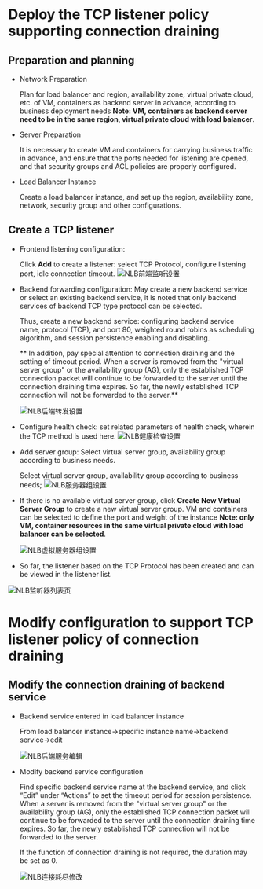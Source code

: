 # Deploy the TCP listener policy supporting connection draining

## Preparation and planning

- Network Preparation

  Plan for load balancer and region, availability zone, virtual private cloud, etc. of VM, containers as backend server in advance, according to business deployment needs **Note: VM, containers as backend server need to be in the same region, virtual private cloud with load balancer**.

- Server Preparation

  It is necessary to create VM and containers for carrying business traffic in advance, and ensure that the ports needed for listening are opened, and that security groups and ACL policies are properly configured.

- Load Balancer Instance

  Create a load balancer instance, and set up the region, availability zone, network, security group and other configurations.

## Create a TCP listener

- Frontend listening configuration:
	
  Click **Add** to create a listener: select TCP Protocol, configure listening port, idle connection timeout.
  ![NLB前端监听设置](../../../../image/Networking/NLB/NLB-022.png)

- Backend forwarding configuration: May create a new backend service or select an existing backend service, it is noted that only backend services of backend TCP type protocol can be selected.
  
  Thus, create a new backend service: configuring backend service name, protocol (TCP), and port 80, weighted round robins as scheduling algorithm, and session persistence enabling and disabling.
  
  ** In addition, pay special attention to connection draining and the setting of timeout period. When a server is removed from the "virtual server group" or the availability group (AG), only the established TCP connection packet will continue to be forwarded to the server until the connection draining time expires. So far, the newly established TCP connection will not be forwarded to the server.**
  
  ![NLB后端转发设置](../../../../image/Networking/NLB/NLB-023.png)

- Configure health check: set related parameters of health check, wherein the TCP method is used here.
 ![NLB健康检查设置](../../../../image/Networking/NLB/NLB-029.png)

- Add server group: Select virtual server group, availability group according to business needs.
   
   Select virtual server group, availability group according to business needs;
  ![NLB服务器组设置](../../../../image/Networking/NLB/NLB-030.png)

- If there is no available virtual server group, click **Create New Virtual Server Group** to create a new virtual server group. VM and containers can be selected to define the port and weight of the instance **Note: only VM, container resources in the same virtual private cloud with load balancer can be selected**.
  
   ![NLB虚拟服务器组设置](../../../../image/Networking/NLB/NLB-079.png)

- So far, the listener based on the TCP Protocol has been created and can be viewed in the listener list.

![NLB监听器列表页](../../../../image/Networking/NLB/NLB-057.png)

# Modify configuration to support TCP listener policy of connection draining

## Modify the connection draining of backend service

- Backend service entered in load balancer instance
  
  From load balancer instance->specific instance name->backend service->edit
  
  ![NLB后端服务编辑](../../../../image/Networking/NLB/NLB-BackEditEntrance.png)

- Modify backend service configuration
  
  Find specific backend service name at the backend service, and click “Edit” under “Actions” to set the timeout period for session persistence. When a server is removed from the "virtual server group" or the availability group (AG), only the established TCP connection packet will continue to be forwarded to the server until the connection draining time expires. So far, the newly established TCP connection will not be forwarded to the server.
  
  If the function of connection draining is not required, the duration may be set as 0.
  
  ![NLB连接耗尽修改](../../../../image/Networking/NLB/NLB-BackConnection.png)
